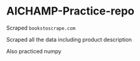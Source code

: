 # AICHAMP-Practice-repo
 
Scraped `bookstoscrape.com` 

Scraped all the data including product description

Also practiced numpy 
